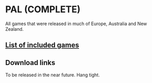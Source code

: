 # PAL (COMPLETE)

All games that were released in much of Europe, Australia and New Zealand.

## [List of included games](files/pal-games.txt)

## Download links

To be released in the near future. Hang tight.
